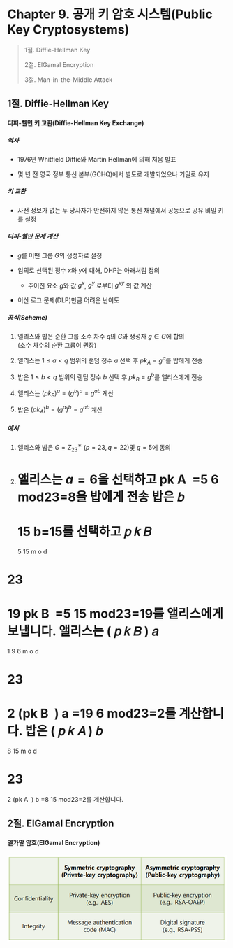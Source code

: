 # Chapter 9. 공개 키 암호 시스템(Public Key Cryptosystems)

> 1절. Diffie-Hellman Key
>
> 2절. ElGamal Encryption
>
> 3절. Man-in-the-Middle Attack

## 1절. Diffie-Hellman Key

#### 디피-헬먼 키 교환(Diffie-Hellman Key Exchange)

##### 역사

- 1976년 Whitfield Diffie와 Martin Hellman에 의해 처음 발표

- 몇 년 전 영국 정부 통신 본부(GCHQ)에서 별도로 개발되었으나 기밀로 유지

##### 키 교환

- 사전 정보가 없는 두 당사자가 안전하지 않은 통신 채널에서 공동으로 공유 비밀 키를 설정

##### 디피-헬만 문제 계산

- $g$를 어떤 그룹 $G$의 생성자로 설정
- 임의로 선택된 정수
  $x$와 $y$에 대해, DHP는 아래처럼 정의

  - 주어진 요소
    $g$와 값 $g^x$, $g^y$ 로부터
    $g^{xy}$ 의 값 계산

- 이산 로그 문제(DLP)만큼 어려운 난이도

##### 공식(Scheme)

1. 앨리스와 밥은 순환 그룹 소수 차수 $q$의 $G$와 생성자 $g∈G$에 합의  
   (소수 차수의 순환 그룹이 권장)

2. 앨리스는 $1 ≤ a < q$ 범위의 랜덤 정수 $a$ 선택 후 $pk_A = g^a$를 밥에게 전송

3. 밥은 $1 ≤ b < q$ 범위의 랜덤 정수 $b$ 선택 후 $pk_B=g^b$를 앨리스에게 전송

4. 앨리스는 $(pk_B)^a = (g^b)^a=g^{ab}$ 계산
5. 밥은 $(pk_A)^b = (g^a)^b=g^{ab}$ 계산

##### 예시

1. 앨리스와 밥은 $G=Z_{23}^∗$ $(p=23, q=22)$및 $g=5$에 동의

2. 앨리스는 $a = 6$을 선택하고 pk
   A
   ​
   =5
   6
   mod23=8을 밥에게 전송
   밥은
   𝑏
   =
   15
   b=15를 선택하고
   𝑝
   𝑘
   𝐵
   =
   5
   15
   m
   o
   d

# 23

19
pk
B
​
=5
15
mod23=19를 앨리스에게 보냅니다.
앨리스는
(
𝑝
𝑘
𝐵
)
𝑎
=
1
9
6
m
o
d

# 23

2
(pk
B
​
)
a
=19
6
mod23=2를 계산합니다.
밥은
(
𝑝
𝑘
𝐴
)
𝑏
=
8
15
m
o
d

# 23

2
(pk
A
​
)
b
=8
15
mod23=2를 계산합니다.

## 2절. ElGamal Encryption

#### 엘가말 암호(EIGamal Encryption)

![CP](https://github.com/BangYunseo/TIL/blob/main/Security/InformationSecurity/Image/ch08/CP.PNG)
